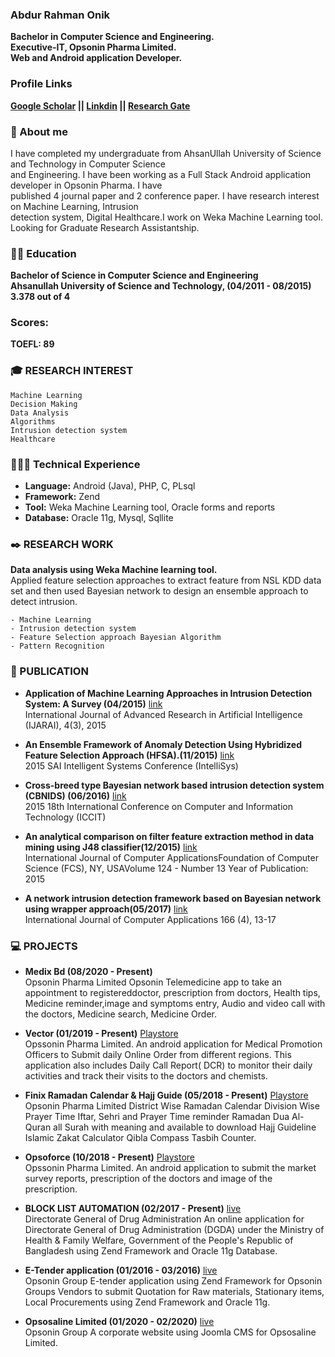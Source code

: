 ### Abdur Rahman Onik 
**Bachelor in Computer Science and Engineering.  
Executive-IT, Opsonin Pharma Limited.    
Web and Android application Developer.**  

### Profile Links  
**[Google Scholar](https://scholar.google.com/citations?user=uLJZeTQAAAAJ&hl=en) ||  [Linkdin](https://www.linkedin.com/in/rahmanonik/) ||   [Research Gate](https://www.researchgate.net/profile/Abdur-Onik-2)** 

### 📄 About me 

I have completed my undergraduate from AhsanUllah University of Science and Technology in Computer Science  
and Engineering. I have been working as a Full Stack Android application developer in Opsonin Pharma. I have  
published 4 journal paper and 2 conference paper. I have research interest on Machine Learning, Intrusion   
detection system, Digital Healthcare.I work on Weka Machine Learning tool.  
Looking for Graduate Research Assistantship.


### 👨‍🎓 Education
**Bachelor of Science in Computer Science and Engineering**    
**Ahsanullah University of Science and Technology, (04/2011 - 08/2015)**      
**3.378 out of 4** 

### Scores:  
**TOEFL: 89**

### 🎓 RESEARCH INTEREST  
```
Machine Learning
Decision Making
Data Analysis
Algorithms
Intrusion detection system  
Healthcare
```

### 👨🏼‍💻 Technical Experience
- **Language:**  Android (Java), PHP, C, PLsql
- **Framework:** Zend
- **Tool:** Weka Machine Learning tool, Oracle forms and reports
- **Database:** Oracle 11g, Mysql, Sqllite  


### ✒️ RESEARCH WORK
**Data analysis using Weka Machine learning tool.**  
Applied feature selection approaches to extract feature from NSL KDD data set and then used Bayesian network to design an ensemble approach to detect
intrusion.    
```
- Machine Learning
- Intrusion detection system  
- Feature Selection approach Bayesian Algorithm  
- Pattern Recognition  
```

### 💬 PUBLICATION
- **Application of Machine Learning Approaches in Intrusion Detection System: A Survey (04/2015)** [link](https://thesai.org/Publications/ViewPaper?Volume=4&Issue=3&Code=IJARAI&SerialNo=2)       
International Journal of Advanced Research in Artificial Intelligence (IJARAI), 4(3), 2015

- **An Ensemble Framework of Anomaly Detection Using Hybridized Feature Selection Approach (HFSA).(11/2015)** [link](https://ieeexplore.ieee.org/document/7361264)      
2015 SAI Intelligent Systems Conference (IntelliSys)

- **Cross-breed type Bayesian network based intrusion detection system (CBNIDS) (06/2016)** [link](https://ieeexplore.ieee.org/document/7488105)          
2015 18th International Conference on Computer and Information Technology (ICCIT)

- **An analytical comparison on filter feature extraction method in data mining using J48 classifier(12/2015)** [link](https://www.ijcaonline.org/archives/volume124/number13/22161-2015905706)       
International Journal of Computer ApplicationsFoundation of Computer Science (FCS), NY, USAVolume 124 - Number 13 Year of
Publication: 2015

- **A network intrusion detection framework based on Bayesian network using wrapper approach(05/2017)** [link](https://www.ijcaonline.org/archives/volume166/number4/27656-2017913992)      
International Journal of Computer Applications 166 (4), 13-17

### 💻 PROJECTS
- **Medix Bd (08/2020 - Present)**   
Opsonin Pharma Limited
Opsonin Telemedicine app to take an appointment to registereddoctor, prescription from doctors, Health tips, Medicine reminder,image and symptoms entry, Audio and video call   with the doctors, Medicine search, Medicine Order. 

- **Vector (01/2019 - Present)**  [Playstore](https://play.google.com/store/apps/details?id=com.opl.pharmavector)  
 Opssonin Pharma Limited.
 An android application for Medical Promotion Officers to Submit daily Online Order from different regions. This application also includes Daily Call Report( DCR) to monitor their daily activities and track their visits to the doctors and chemists.

- **Finix Ramadan Calendar & Hajj Guide (05/2018 - Present)**  [Playstore](https://play.google.com/store/apps/details?id=finix.ramadan.opsonin)  
 Opsonin Pharma Limited
District Wise Ramadan Calendar Division Wise Prayer Time Iftar, Sehri and Prayer Time reminder Ramadan Dua Al-Quran all Surah with meaning and available to download Hajj Guideline Islamic Zakat Calculator Qibla Compass Tasbih Counter. 

- **Opsoforce (10/2018 - Present)**  [Playstore](https://play.google.com/store/apps/details?id=com.opl.opluploadimage)  
Opssonin Pharma Limited.
 An android application to submit the market survey reports, prescription of the doctors and image of the prescription. 

- **BLOCK LIST AUTOMATION (02/2017 - Present)**  [live](http://180.211.137.73/drug/public/user/login)  
Directorate General of Drug Administration An online application for Directorate General of Drug Administration
(DGDA) under the Ministry of Health & Family Welfare, Government of the People's Republic of Bangladesh using Zend Framework and
Oracle 11g Database.

- **E-Tender application (01/2016 - 03/2016)**  [live](http://opsonin.com.bd/dashboard)   
 Opsonin Group
E-tender application using Zend Framework for Opsonin Groups Vendors to submit Quotation for Raw materials, Stationary items, Local Procurements using Zend Framework and Oracle 11g. 

- **Opsosaline Limited (01/2020 - 02/2020)**  [live](http://www.opsosaline.com/osl/)   
Opsonin Group
A corporate website using Joomla CMS for Opsosaline Limited.




